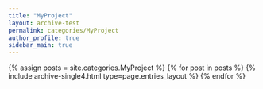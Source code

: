 ```yaml
---
title: "MyProject"
layout: archive-test
permalink: categories/MyProject
author_profile: true
sidebar_main: true
---
```


{% assign posts = site.categories.MyProject %}
{% for post in posts %} {% include archive-single4.html type=page.entries_layout %} {% endfor %}
